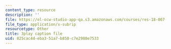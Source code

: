 ```yaml
---
content_type: resource
description: ''
file: https://ol-ocw-studio-app-qa.s3.amazonaws.com/courses/res-18-007-calculus-revisited-multivariable-calculus-fall-2011/825cac4deba351a7b850c7e2980e7533_Brmq13Waa_Y.vtt
file_type: application/x-subrip
resourcetype: Other
title: 3play caption file
uid: 825cac4d-eba3-51a7-b850-c7e2980e7533
---
```

